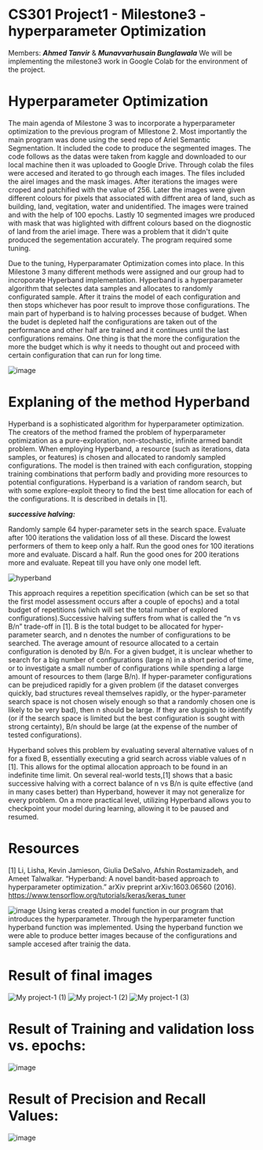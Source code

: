 # CS301 Project1 - Milestone3 - hyperparameter Optimization 
Members: ***Ahmed Tanvir*** & ***Munavvarhusain Bunglawala***
We will be implementing the milestone3 work in Google Colab for the environment of the project.  

# Hyperparameter Optimization


The main agenda of Milestone 3 was to incorporate a hyperparameter optimization to the previous program of MIlestone 2. Most importantly the main program was done using the seed repo of Ariel Semantic Segmentation. It included the code to produce the segmented images. The code follows as the datas were taken from kaggle and downloaded to our local machine then it was uploaded to Google Drive. Through colab the files were accesed and iterated to go through each images. The files included the airel images and the mask images. After iterations the images were croped and patchified with the value of 256. Later the images were given different colours for pixels that associated with diffrent area of land, such as building, land, vegitation, water and unidentified. The images were trained and with the help of 100 epochs. Lastly 10 segmented images wre produced with mask that was higlighted with diffrent colours based on the diognostic of land from the ariel image. There was a problem that it didn't quite produced the segementation accurately. The program required some tuning. 

Due to the tuning, Hyperparamater Optimization comes into place. In this Milestone 3 many different methods were assigned and our group had to incroporate Hyperband implementation. Hyperband is a hyperparameter algorithm that selectes data samples and allocates to randomly configurated sample. After it trains the model of each configuration and then stops whichever has poor result to improve those configurations. The main part of hyperband is to halving processes because of budget. When the budet is depleted half the configurations are taken out of the performance and other half are trained and it continues until the last configurations remains. One thing is that the more the configuration the more the budget which is why it needs to thought out and proceed with certain configuration that can run for long time. 

![image](https://user-images.githubusercontent.com/113075133/202832875-64a204d3-b23c-4571-924b-fdd993dfc42f.png)

# Explaning of the method Hyperband 

Hyperband is a sophisticated algorithm for hyperparameter optimization. The creators of the method framed the problem of hyperparameter optimization as a pure-exploration, non-stochastic, infinite armed bandit problem. When employing Hyperband, a resource (such as iterations, data samples, or features) is chosen and allocated to randomly sampled configurations. The model is then trained with each configuration, stopping training combinations that perform badly and providing more resources to potential configurations. Hyperband is a variation of random search, but with some explore-exploit theory to find the best time allocation for each of the configurations. It is described in details in [1]. 

***successive halving:***  

Randomly sample 64 hyper-parameter sets in the search space. Evaluate after 100 iterations the validation loss of all these.  Discard the lowest performers of them to keep only a half.  Run the good ones for 100 iterations more and evaluate. Discard a half.  Run the good ones for 200 iterations more and evaluate.  Repeat till you have only one model left.  

![hyperband](https://user-images.githubusercontent.com/98997616/202865044-09cea9e9-2bbe-418d-a627-6ab22f9b449f.JPG)

This approach requires a repetition specification (which can be set so that the first model assessment occurs after a couple of epochs) and a total budget of repetitions (which will set the total number of explored configurations).Successive halving suffers from what is called the “n vs B/n” trade-off in [1]. B is the total budget to be allocated for hyper-parameter search, and n denotes the number of configurations to be searched. The average amount of resource allocated to a certain configuration is denoted by B/n. For a given budget, it is unclear whether to search for a big number of configurations (large n) in a short period of time, or to investigate a small number of configurations while spending a large amount of resources to them (large B/n). If hyper-parameter configurations can be prejudiced rapidly for a given problem (if the dataset converges quickly, bad structures reveal themselves rapidly, or the hyper-parameter search space is not chosen wisely enough so that a randomly chosen one is likely to be very bad), then n should be large. If they are sluggish to identify (or if the search space is limited but the best configuration is sought with strong certainty), B/n should be large (at the expense of the number of tested configurations).

Hyperband solves this problem by evaluating several alternative values of n for a fixed B, essentially executing a grid search across viable values of n [1].
This allows for the optimal allocation approach to be found in an indefinite time limit.
On several real-world tests,[1] shows that a basic successive halving with a correct balance of n vs B/n is quite effective (and in many cases better) than Hyperband, however it may not generalize for every problem. On a more practical level, utilizing Hyperband allows you to checkpoint your model during learning, allowing it to be paused and resumed.

# Resources
[1] Li, Lisha, Kevin Jamieson, Giulia DeSalvo, Afshin Rostamizadeh, and Ameet Talwalkar. “Hyperband: A novel bandit-based approach to hyperparameter optimization.” arXiv preprint arXiv:1603.06560 (2016).
https://www.tensorflow.org/tutorials/keras/keras_tuner

![image](https://user-images.githubusercontent.com/113075133/202935011-e15bdb3d-a0af-40d8-aebb-8c914db59626.png)
Using keras created a model function in our program that introduces the hyperparameter. Through the hyperparameter function hyperband function was implemented. Using the hyperband function we were able to produce better images because of the configurations and sample accesed after trainig the data. 

# Result of final images 
![My project-1 (1)](https://user-images.githubusercontent.com/113075133/202917500-69a4d611-de2e-4646-ae45-fff54845bdfb.png)
![My project-1 (2)](https://user-images.githubusercontent.com/113075133/202917558-cd980e92-06f8-48bc-8ede-194d191bff76.png)
![My project-1 (3)](https://user-images.githubusercontent.com/113075133/202917512-caee91b3-6f57-44b5-a444-d43c5050cb42.png)


# Result of Training and validation loss vs. epochs:  
![image](https://user-images.githubusercontent.com/113075133/202926531-008510f4-a2d1-4907-9219-790cd1742dcf.png)

# Result of Precision and Recall Values:  
![image](https://user-images.githubusercontent.com/113075133/202925700-dc84fe28-b0ca-4906-a1fd-b0c0029b4056.png)


